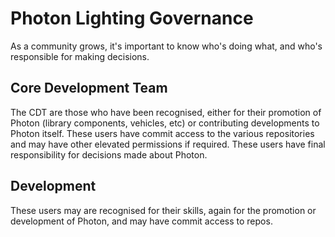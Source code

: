 # Photon Lighting Governance

As a community grows, it's important to know who's doing what, and who's responsible for making decisions.

## Core Development Team

The CDT are those who have been recognised, either for their promotion of Photon (library components, vehicles, etc) or contributing developments to Photon itself.
These users have commit access to the various repositories and may have other elevated permissions if required.
These users have final responsibility for decisions made about Photon.

## Development

These users may are recognised for their skills, again for the promotion or development of Photon, and may have commit access to repos.
